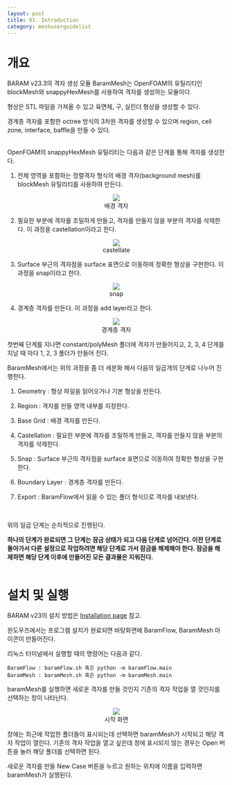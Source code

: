 ```yaml
---
layout: post
title: 01. Introduction
category: meshuserguidelist
---
```


# 개요

BARAM v23.3의 격자 생성 모듈 BaramMesh는 OpenFOAM의 유틸리티인 blockMesh와 snappyHexMesh를 사용하여 격자를 생성하는 모듈이다. 

형상은 STL 파일을 가져올 수 있고 육면체, 구, 실린더 형상을 생성할 수 있다. 

경계층 격자를 포함한 octree 방식의 3차원 격자를 생성할 수 있으며 region, cell zone, interface, baffle을 만들 수 있다.  
<br/>

OpenFOAM의 snappyHexMesh 유틸리티는 다음과 같은 단계를 통해 격자를 생성한다.

1) 전체 영역을 포함하는 정렬격자 형식의 배경 격자(background mesh)를 blockMesh 유틸리티를 사용하여 만든다. 

<p style="text-align: center">
    <img src="https://github.com/nextfoam/baram-pages/raw/main/screenshots/pic/mesh_blockMesh.png"><br> 배경 격자
</p>

2) 필요한 부분에 격자를 조밀하게 만들고, 격자를 만들지 않을 부분의 격자를 삭제한다. 이 과정을 castellation이라고 한다.

<p style="text-align: center">
    <img src="https://github.com/nextfoam/baram-pages/raw/main/screenshots/pic/mesh_castellate.png"><br> castellate
</p>

3) Surface 부근의 격자점을 surface 표면으로 이동하여 정확한 형상을 구현한다. 이 과정을 snap이라고 한다.

<p style="text-align: center">
    <img src="https://github.com/nextfoam/baram-pages/raw/main/screenshots/pic/mesh_snap.png"><br> snap
</p>

4) 경계층 격자를 만든다. 이 과정을 add layer라고 한다.

<p style="text-align: center">
    <img src="https://github.com/nextfoam/baram-pages/raw/main/screenshots/pic/mesh_layer.png"><br> 경계층 격자
</p>

첫번째 단계를 지나면 constant/polyMesh 폴더에 격자가 만들어지고, 2, 3, 4 단게를 지날 때 마다 1, 2, 3 폴더가 만들어 진다. 

BaramMesh에서는 위의 과정을 좀 더 세분화 해서 다음의 일곱개의 단계로 나누어 진행한다.

1) Geometry : 형상 파일을 읽어오거나 기본 형상을 만든다.

2) Region : 격자를 만들 영역 내부를 지정한다.

3) Base Grid : 배경 격자를 만든다.

4) Castellation : 필요한 부분에 격자를 조밀하게 만들고, 격자를 만들지 않을 부분의 격자를 삭제한다.

5) Snap : Surface 부근의 격자점을 surface 표면으로 이동하여 정확한 형상을 구현한다.

6) Boundary Layer : 경계층 격자를 만든다.

7) Export : BaramFlow에서 읽을 수 있는 폴더 형식으로 격자를 내보낸다.  
<br/>

위의 일곱 단계는 순차적으로 진행된다. 

__하나의 단계가 완료되면 그 단계는 잠금 상태가 되고 다음 단계로 넘어간다. 이전 단계로 돌아가서 다른 설정으로 작업하려면 해당 단계로 가서 잠금을 해제해야 한다. 잠금을 해제하면 해당 단계 이후에 만들어진 모든 결과물은 지워진다.__  
<br/>

# 설치 및 실행

BARAM v23의 설치 방법은 [Installation page](https://baramcfd.org/docs/installation/) 참고.

윈도우즈에서는 프로그램 설치가 완료되면 바탕화면에 BaramFlow, BaramMesh 아이콘이 만들어진다.

리눅스 터미널에서 실행할 때의 명령어는 다음과 같다.

    BaramFlow : baramFlow.sh 혹은 python -m baramFlow.main
    BaramMesh : baramMesh.sh 혹은 python -m baramMesh.main

baramMesh를 실행하면 새로운 격자를 만들 것인지 기존의 격자 작업을 열 것인지를 선택하는 창이 나타난다.

<p style="text-align: center">
    <img src="https://github.com/nextfoam/baram-pages/raw/main/screenshots/pic/mesh_start.png"><br> 시작 화면
</p>

창에는 최근에 작업한 폴더들이 표시되는데 선택하면 baramMesh가 시작되고 해당 격자 작업이 열린다. 기존의 격자 작업을 열고 싶은데 창에 표시되지 않는 경우는 Open 버튼을 눌러 해당 폴더를 선택하면 된다. 

새로운 격자를 만들 New Case 버튼을 누르고 원하는 위치에 이름을 입력하면 baramMesh가 실행된다.
